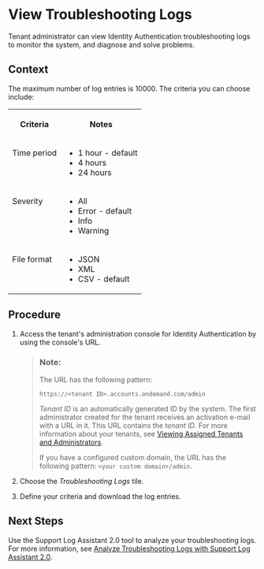 <!-- loio27323219a02a44198973091169b5a5c7 -->

# View Troubleshooting Logs

Tenant administrator can view Identity Authentication troubleshooting logs to monitor the system, and diagnose and solve problems.



## Context

The maximum number of log entries is 10000. The criteria you can choose include:


<table>
<tr>
<th valign="top">

Criteria



</th>
<th valign="top">

Notes



</th>
</tr>
<tr>
<td valign="top">

Time period



</td>
<td valign="top">

-   1 hour - default
-   4 hours
-   24 hours



</td>
</tr>
<tr>
<td valign="top">

Severity



</td>
<td valign="top">

-   All
-   Error - default
-   Info
-   Warning



</td>
</tr>
<tr>
<td valign="top">

File format



</td>
<td valign="top">

-   JSON
-   XML
-   CSV - default



</td>
</tr>
</table>



## Procedure

1.  Access the tenant's administration console for Identity Authentication by using the console's URL.

    > ### Note:  
    > The URL has the following pattern:
    > 
    > `https://<tenant ID>.accounts.ondemand.com/admin`
    > 
    > *Tenant ID* is an automatically generated ID by the system. The first administrator created for the tenant receives an activation e-mail with a URL in it. This URL contains the *tenant ID*. For more information about your tenants, see [Viewing Assigned Tenants and Administrators](../viewing-assigned-tenants-and-administrators-f56e6f2.md).
    > 
    > If you have a configured custom domain, the URL has the following pattern: `<your custom domain>/admin`.

2.  Choose the *Troubleshooting Logs* tile.

3.  Define your criteria and download the log entries.




<a name="loio27323219a02a44198973091169b5a5c7__postreq_bml_xsy_s4b"/>

## Next Steps

Use the Support Log Assistant 2.0 tool to analyze your troubleshooting logs. For more information, see [Analyze Troubleshooting Logs with Support Log Assistant 2.0](analyze-troubleshooting-logs-with-support-log-assistant-2-0-72ac00b.md).


